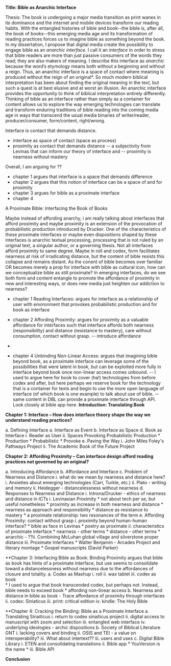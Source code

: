 **Title: Bible as Anarchic Interface**

Thesis: The book is undergoing a major media transition as print wanes in its dominance and the internet and mobile devices transform our reading habits. With the entangled histories of bible and book--the bible is, after all, the book of books--this emerging media age and its transformation of reading practices forces us to imagine bible as something beyond the book. In my dissertation, I propose that digital media create the possibility to engage bible as an *anarchic interface.* I call it an *interface* in order to stress that bible readers are more than just passive consumers of the words they read; they are also makers of meaning. I describe this interface as *anarchic* because the word’s etymology means both without a beginning and without a reign. Thus, an anarchic interface is a space of contact where meaning is produced without the reign of an original*. So much modern biblical interpretation has been about finding the original meaning in the text, but such a quest is at best elusive and at worst an illusion. An anarchic interface provides the opportunity to think of biblical interpretation entirely differently. Thinking of bible as an interface rather than simply as a container for content allows us to explore the way emerging technologies can translate and transform enduring traditions of bible reading into the coming media age in ways that transcend the usual media binaries of writer/reader, producer/consumer, form/content, right/wrong.

Interface is contact that demands distance. 
- interface as space of contact (space as process)
- proximity as contact that demands distance
-- a subjectivity from Levinas that can inform our theory of interface and 
-- proximity is nearness without mastery

Overall, I am arguing for ??
- chapter 1 argues that interface is a space that demands difference 
- chapter 2 argues that this notion of interface can be a space of and for proximity
- chapter 3 argues for bible as a proximate interface 
- chapter 4

A Proximate Bible: Interfacing the Book of Books

Maybe instead of affording anarchy, i am really talking about interfaces that afford proximity and maybe proximity is an extension of the provocation of probabilistic production introduced by Drucker. One of the characteristics of these proximate interfaces or maybe even dispositions shaped by these interfaces is anarchic textual processing, processing that is not ruled by an original text, a singular author, or a governing thesis. Not all interfaces afford proximity to same degree. Maybe in roll and codex, form facilitates nearness at risk of irradicating distance, but the content of bible resists this collapse and remains distant. As the conent of bible becomes over familiar OR becomes merely a prop for interface with bible as cultural icon, how can we conceptualize bible as still proximate? In emerging interfaces, do we see both form and content entangle to promote the affordance of proximity in new and interesting ways, or does new media just heighten our addiction to nearness? 

- chapter 1 Reading Interfaces: argues for interface as a relationship of user with environment that provokes probabilistic production and for book as interface 
- chapter 2 Affording Proximity: argues for proximity as a valuable affordance for interfaces such that interface affords both nearness (responsibility) and distance (resistance to mastery), care without consumption, contact without grasp. 
-- introduce affordance

- 
- chapter 4 Unbinding Non-Linear Access: argues that imagining bible beyond book, as a proximate interface can leverage some of the possibilities that were latent in book, but can be exploited more fully in interface beyond book once non-linear access comes unbound.
-- I used to argue here for book to cover (ha!) technologies from before codex and after, but here perhaps we reserve book for the technology that is a container for texts and begin to use the more open language of interface (of which book is one example) to talk about use of bible. 
-- same content in DBL can provide a proximate interface through API. Look closely at bible app here.
**Introduction: Translating Book**

**Chapter 1: Interface – How does interface theory shape the way we understand reading practices?**

a. Defining Interface
a. Interface as Event
b. Interface as Space
d. Book as Interface
    i. Reader as User
    ii. Spaces Provoking Probabilistic Production
        * Production
        * Probabilistic
        * Provoke
e. Paving the Way
    i. John Miles Foley's Pathways Project
    ii. The Academic Book of the Future Project
         
**Chapter 2: Affording Proximity – Can interface design afford reading practices not governed by an original?**

a. Introducing Affordance
b. Affordance and Interface
c. Problem of Nearness and Distance
    i. what do we mean by nearness and distance here?
    i. Anxieties about emerging technologies (Carr, Turkle, etc.) 
    ii. Plato - writing and memory
    ii. Heidegger - distancelessness without nearness 
d. Responses to Nearness and Distance
    i. Introna/Drucker - ethics of nearness and distance in ICTs
    i. Levinasian Proximity
        * not about tech per se, but useful nonetheless
        * proximity as increase in both nearness and distance
        * nearness as approach and responsibility
        * distance as resistance to mastery
        * a proximate relationship: two resonances of the term
e. Affording Proximity: contact without grasp
    i. proximity beyond human-human interface? 
        * bible as face in Levinas
        * poetry as proximate
    ii. characteristics of proximate interface
        * nearness - other terms 
        * distance - other terms
        * anarchic - 
    ??ii. Combining McLuhan global village and silverstone proper distance
    iii. Proximate Interfaces
        * Walter Benjamin - Arcades Project and literary montage
        * Gospel manuscripts (David Parker)

**Chapter 3: Interfacing Bible as Book: Binding Proximity
argues that bible as book has hints of a proximate interface, but use seems to consolidate toward a distancelessness without nearness due to the affordances of closure and totality.
a. Codex as Mashup
    i. roll
    ii. wax tablet
    iii. codex as book  
        * I used to argue that book transcended codex, but perhaps not. Instead, bible needs to exceed book
        * affording non-linear access
b. Nearness and distance in bible as book - Trace affordance of proximity through interfaces
    ii. codex: Siniaticus
    iii. print: critical edition
    iv. kindle: The Holy Bible

**Chapter 4: Cracking the Binding: Bible as a Proximate Interface
a. Translating Sinaiticus
    i. return to codex sinaiticus project
    ii. digital access to manuscript with zoom and selection
    iii. entangled web interface
    iv. underlying ideologies - archic dispositions
b. Society of Biblical Literature GNT
    i. lacking covers and binding
    ii. OSIS and TEI - a value on interoperability?
    iii. What about intertext??
    iii. users and uses
c. Digital Bible Library
    i. ETEN and consolidating translations
    ii. Bible app
        * YouVersion is the name
        * 
    iii. Bible API

**Conclusion**